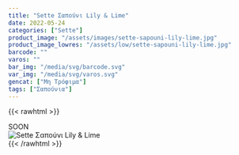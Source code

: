 ```yaml
---
title: "Sette Σαπούνι Lily & Lime"
date: 2022-05-24
categories: ["Sette"]
product_image: "/assets/images/sette-sapouni-lily-lime.jpg"
product_image_lowres: "/assets/low/sette-sapouni-lily-lime.jpg"
barcode: ""
varos: ""
bar_img: "/media/svg/barcode.svg"
var_img: "/media/svg/varos.svg"
gencat: ["Μη Τρόφιμα"]
tags: ["Σαπούνια"]
---
```

{{< rawhtml >}}

<div class="sload435"><div class="product">SOON<br><div class="pimg"><img alt="Sette Σαπούνι Lily &amp; Lime" title="Sette Σαπούνι Lily &amp; Lime" src="/assets/images/sette-sapouni-lily-lime.jpg"></div></div></div>
{{< /rawhtml >}}


